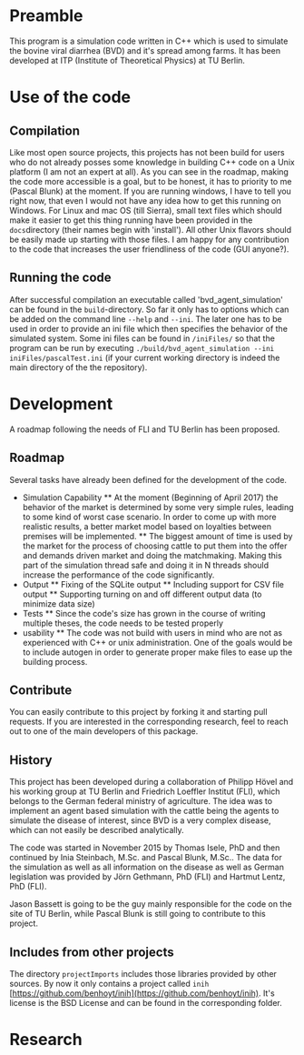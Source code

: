 # Preamble
This program is a simulation code written in C++ which is used to simulate the bovine viral diarrhea (BVD) and it's spread among farms. It has been developed at ITP (Institute of Theoretical Physics) at TU Berlin.

# Use of the code
## Compilation
Like most open source projects, this projects has not been build for users who do not already posses some knowledge in building C++ code on a Unix platform (I am not an expert at all). As you can see in the roadmap, making the code more accessible is a goal, but to be honest, it has to priority to me (Pascal Blunk) at the moment. If you are running windows, I have to tell you right now, that even I would not have any idea how to get this running on Windows. For Linux and mac OS (till Sierra), small text files which should make it easier to get this thing running have been provided in the `docs`directory (their names begin with 'install'). All other Unix flavors should be easily made up starting with those files. I am happy for any contribution to the code that increases the user friendliness of the code (GUI anyone?).

## Running the code
After successful compilation an executable called 'bvd_agent_simulation' can be found in the `build`-directory. So far it only has to options which can be added on the command line `--help` and `--ini`. The later one has to be used in order to provide an ini file which then specifies the behavior of the simulated system. Some ini files can be found in `/iniFiles/` so that the program can be run by executing `./build/bvd_agent_simulation --ini iniFiles/pascalTest.ini` (if your current working directory is indeed the main directory of the the repository).

# Development
A roadmap following the needs of FLI and TU Berlin has been proposed. 
## Roadmap
Several tasks have already been defined for the development of the code.

* Simulation Capability
** At the moment (Beginning of April 2017) the behavior of the market is determined by some very simple rules, leading to some kind of worst case scenario. In order to come up with more realistic results, a better market model based on loyalties between premises will be implemented.
** The biggest amount of time is used by the market for the process of choosing cattle to put them into the offer and demands driven market and doing the matchmaking. Making this part of the simulation thread safe and doing it in N threads should increase the performance of the code significantly.
* Output
** Fixing of the SQLite output 
** Including support for CSV file output
** Supporting turning on and off different output data (to minimize data size)
* Tests
** Since the code's size has grown in the course of writing multiple theses, the code needs to be tested properly
* usability 
** The code was not build with users in mind who are not as experienced with C++ or unix administration. One of the goals would be to include autogen in order to generate proper make files to ease up the building process. 

## Contribute
You can easily contribute to this project by forking it and starting pull requests. If you are interested in the corresponding research, feel to reach out to one of the main developers of this package.

## History
This project has been developed during a collaboration of Philipp Hövel and his working group at TU Berlin and Friedrich Loeffler Institut (FLI), which belongs to the German federal ministry of agriculture. The idea was to implement an agent based simulation with the cattle being the agents to simulate the disease of interest, since BVD is a very complex disease, which can not easily be described analytically. 

The code was started in November 2015 by Thomas Isele, PhD and then continued by Inia Steinbach, M.Sc. and Pascal Blunk, M.Sc.. The data for the simulation as well as all information on the disease as well as German legislation was provided by Jörn Gethmann, PhD (FLI) and Hartmut Lentz, PhD (FLI).

Jason Bassett is going to be the guy mainly responsible for the code on the site of TU Berlin, while Pascal Blunk is still going to contribute to this project. 

## Includes from other projects
The directory `projectImports` includes those libraries provided by other sources. By now it only contains a project called `inih` [https://github.com/benhoyt/inih](https://github.com/benhoyt/inih). It's license is the BSD License and can be found in the corresponding folder.

# Research 
